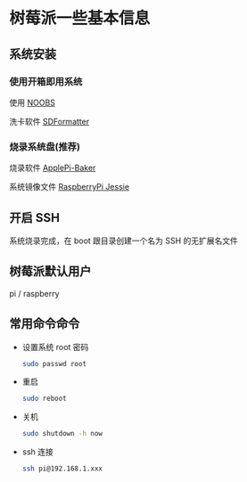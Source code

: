 # 树莓派一些基本信息

## 系统安装

### 使用开箱即用系统

使用 [NOOBS](https://www.raspberrypi.org/downloads/noobs/)

洗卡软件 [SDFormatter](https://www.sdcard.org/chs/downloads/formatter_4/eula_mac/index.html)

### 烧录系统盘(推荐)

烧录软件 [ApplePi-Baker](https://www.tweaking4all.com/software/macosx-software/macosx-apple-pi-baker/)

系统镜像文件 [RaspberryPi Jessie](https://www.raspberrypi.org/downloads/raspbian/)

## 开启 SSH

系统烧录完成，在 boot 跟目录创建一个名为 SSH 的无扩展名文件

## 树莓派默认用户

pi / raspberry



## 常用命令命令

- 设置系统 root 密码

    ```sh
    sudo passwd root
    ```

- 重启

    ```sh
    sudo reboot
    ```

- 关机

    ```sh
    sudo shutdown -h now
    ```

- ssh 连接

    ```sh
    ssh pi@192.168.1.xxx
    ```

